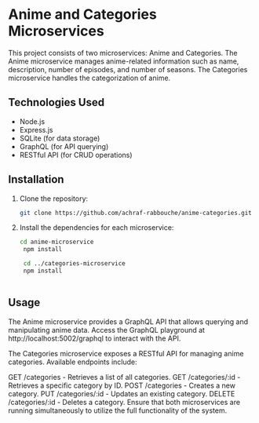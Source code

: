 # Anime and Categories Microservices

This project consists of two microservices: Anime and Categories. The Anime microservice manages anime-related information such as name, description, number of episodes, and number of seasons. The Categories microservice handles the categorization of anime.

## Technologies Used

- Node.js
- Express.js
- SQLite (for data storage)
- GraphQL (for API querying)
- RESTful API (for CRUD operations)

## Installation

1. Clone the repository:

   ```bash
   git clone https://github.com/achraf-rabbouche/anime-categories.git


2. Install the dependencies for each microservice:

   ```bash
   cd anime-microservice
    npm install

    cd ../categories-microservice
    npm install
    
  ## Usage


The Anime microservice provides a GraphQL API that allows querying and manipulating anime data. Access the GraphQL playground at http://localhost:5002/graphql to interact with the API.

The Categories microservice exposes a RESTful API for managing anime categories. Available endpoints include:

GET /categories - Retrieves a list of all categories.
GET /categories/:id - Retrieves a specific category by ID.
POST /categories - Creates a new category.
PUT /categories/:id - Updates an existing category.
DELETE /categories/:id - Deletes a category.
Ensure that both microservices are running simultaneously to utilize the full functionality of the system.
